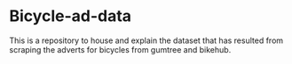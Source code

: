 # Bicycle-ad-data
This is a repository to house and explain the dataset that has resulted from scraping the adverts for bicycles from gumtree and bikehub.
